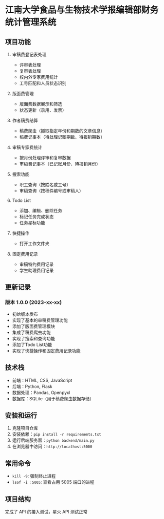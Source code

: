 # 江南大学食品与生物技术学报编辑部财务统计管理系统

## 项目功能

1. 审稿费登记表处理
   - 评审表处理
   - 复审表处理
   - 校内外专家费用统计
   - 工号匹配和人员状态识别

2. 版面费管理
   - 版面费数据展示和筛选
   - 状态更新（录用、发票）

3. 作者稿费结算
   - 稿费爬虫（抓取指定年份和期数的文章信息）
   - 稿费记事本（待处理记账期数、待报销期数）

4. 审稿专家费统计
   - 按月份处理评审和复审数据
   - 审稿费记事本（已记账月份、待报销月份）

5. 搜索功能
   - 职工查询（按姓名或工号）
   - 审稿查询（按稿件编号或审稿人）

6. Todo List
   - 添加、编辑、删除任务
   - 标记任务完成状态
   - 任务星标功能

7. 快捷操作
   - 打开工作文件夹

8. 固定费用记录
   - 审稿特约费用记录
   - 学生助理费用记录

## 更新记录

### 版本 1.0.0 (2023-xx-xx)

- 初始版本发布
- 实现了基本的审稿费管理功能
- 添加了版面费管理模块
- 集成了稿费爬虫功能
- 实现了搜索和查询功能
- 添加了Todo List功能
- 实现了快捷操作和固定费用记录功能

## 技术栈

- 前端：HTML, CSS, JavaScript
- 后端：Python, Flask
- 数据处理：Pandas, Openpyxl
- 数据库：SQLite（用于稿费爬虫数据存储）

## 安装和运行

1. 克隆项目仓库
2. 安装依赖：`pip install -r requirements.txt`
3. 运行后端服务器：`python backend/main.py`
4. 在浏览器中访问：`http://localhost:5000`

## 常用命令

- `kill -9`: 强制终止进程
- `lsof -i :5005`: 查看占用 5005 端口的进程

## 项目结构


完成了 API 的接入测试，星火 API 测试正常